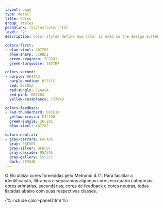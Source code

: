 ```yaml
---
layout: page
type: detail
title: Cores
group: styles
permalink: /styles/color.html
level: "2"
description: Color styles define how color is used in the design system.

colors-first:
- blue-steel: 4B77BE
  blue-sharp: 5C9BD1
  green-seagreen: 5C9BD1
  green-turquoise: 36D7B7

colors-second:
- purple: 8E44AD
  purple-medium: BF55EC
  red: E7505A
  red-sunglo: E26A6A
  red-pink: E08283
  yellow-casablanca: F2784B

colors-feedback:
- red-thunderbird: D91E18
  yellow-crusta: F3C200
  green-jungle: 26C281
  blue-steel: 4B77BE

colors-neutral:
- gray-carrara: FAFAFA
  gray: E5E5E5
  gray-silver: BFBFBF
  gray-cascade: 95A5A6
  gray-gallery: 555555
  dark: 2F353B
---
```


O Elo utiliza cores fornecidas pelo Metronic 4.7.1. Para facilitar a identificação, filtramos e separamos algumas cores em quatro categorias: cores primárias, secundárias, cores de feedback e cores neutras, todas listadas abaixo com suas respectivas classes.

{% include color-panel.html %}
